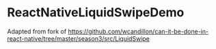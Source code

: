# ReactNativeLiquidSwipeDemo

Adapted from fork of https://github.com/wcandillon/can-it-be-done-in-react-native/tree/master/season3/src/LiquidSwipe
